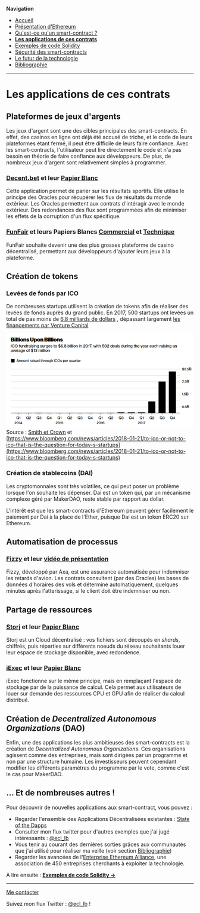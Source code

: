 **Navigation**
* [Accueil](index.html)
* [Présentation d'Ethereum](ethereum.html)
* [Qu'est-ce qu'un smart-contract ?](smartcontracts.html)
* [**Les applications de ces contrats**](applications.html)
* [Exemples de code Solidity](exemples.html)
* [Sécurité des smart-contracts](securite.html)
* [Le futur de la technologie](futur.html)
* [Bibliographie](bibliographie.html)

___
# Les applications de ces contrats

## Plateformes de jeux d'argents

Les jeux d'argent sont une des cibles principales des smart-contracts. En effet, des casinos en ligne ont déjà été accusé de triche, et le code de leurs plateformes
étant fermé, il peut être difficile de leurs faire confiance. Avec les smart-contracts, l'utilisateur peut lire directement le code et n'a pas besoin 
en théorie de faire confiance aux développeurs. De plus, de nombreux jeux d'argent sont relativement simples à programmer.

### [Decent.bet](https://decent.bet) et leur [Papier Blanc](https://decent.bet/whitepaper)

Cette application permet de parier sur les résultats sportifs. Elle utilise le principe des Oracles pour récupérer les flux de résultats du monde extérieur.
Les Oracles permettent aux contrats d'intéragir avec le monde extérieur. Des redondances des flux sont programmées afin de minimiser les effets de la corruption
d'un flux spécifique.

### [FunFair](https://funfair.io/) et leurs Papiers Blancs [Commercial](https://funfair.io/wp-content/uploads/FunFair-Commercial-White-Paper.pdf) et [Technique](https://funfair.io/wp-content/uploads/FunFair-Technical-White-Paper.pdf)

FunFair souhaite devenir une des plus grosses plateforme de casino décentralisé, permettant aux développeurs d'ajouter leurs jeux à la plateforme.

## Création de tokens

### Levées de fonds par ICO

De nombreuses startups utilisent la création de tokens afin de réaliser des levées de fonds auprès du grand public. En 2017, 500 startups ont levées
un total de pas moins de [6.8 milliards de dollars](https://www.bloomberg.com/news/articles/2018-01-21/to-ico-or-not-to-ico-that-is-the-question-for-today-s-startups)
, dépassant largement [les financements par Venture Capital](https://www.cnbc.com/2017/08/09/initial-coin-offerings-surpass-early-stage-venture-capital-funding.html)

![Financements par ICO par trimestre](icos.png)
Source : [Smith et Crown](https://www.smithandcrown.com/icos/) et [https://www.bloomberg.com/news/articles/2018-01-21/to-ico-or-not-to-ico-that-is-the-question-for-today-s-startups](https://www.bloomberg.com/news/articles/2018-01-21/to-ico-or-not-to-ico-that-is-the-question-for-today-s-startups)

### Création de stablecoins (DAI)

Les cryptomonnaies sont très volatiles, ce qui peut poser un problème lorsque l'on souhaite les dépenser. Dai est un token qui, par un mécanisme complexe
géré par MakerDAO, reste stable par rapport au dollar.

L'intérêt est que les smart-contracts d'Ethereum peuvent gérer facilement le paiement par Dai à la place de l'Ether, puisque Dai est un token ERC20 sur Ethereum.

## Automatisation de processus

### [Fizzy](https://fizzy.axa/) et leur [vidéo de présentation](https://www.youtube.com/watch?v=C4RxizgkVxQ)

Fizzy, développé par Axa, est une assurance automatisée pour indemniser les retards d'avion. Les contrats consultent (par des Oracles) les bases de 
données d'horaires des vols et détermine automatiquement, quelques minutes après l'atterissage, si le client doit être indemniser ou non.

## Partage de ressources

### [Storj](https://storj.io/) et leur [Papier Blanc](https://storj.io/storj.pdf)

Storj est un Cloud décentralisé : vos fichiers sont découpés en _shards_, chiffrés, puis réparties sur différents noeuds du réseau souhaitants louer leur espace
de stockage disponible, avec redondence.

### [iExec](https://iex.ec) et leur [Papier Blanc](https://iex.ec/app/uploads/2017/04/iExec-WPv2.0-English.pdf) 

iExec fonctionne sur le même principe, mais en remplaçant l'espace de stockage par de la puissance de calcul. Cela permet aux utilisateurs de louer sur demande
des ressources CPU et GPU afin de réaliser du calcul distribué.

## Création de _Decentralized Autonomous Organizations_ (DAO)

Enfin, une des applications les plus ambitieuses des smart-contracts est la création de _Decentralized Autonomous Organizations_. Ces organisations agissent comme
des entreprises, mais sont dirigées par un programme et non par une structure humaine. Les investisseurs peuvent cependant modifier les différents paramètres
du programme par le vote, comme c'est le cas pour MakerDAO.

## ... Et de nombreuses autres !

Pour découvrir de nouvelles applications aux smart-contract, vous pouvez :

* Regarder l'ensemble des Applications Décentralisées existantes : [State of the Dapps](https://www.stateofthedapps.com/)
* Consulter mon flux twitter pour d'autres exemples que j'ai jugé intéressants : [@ecl_lb](https://twitter.com/ecl_lb)
* Vous tenir au courant des dernières sorties grâces aux communautés que j'ai utilisé pour réaliser ma veille (voir section [Bibliographie](bibliographie.html))
* Regarder les avancées de l'[Enterprise Ethereum Alliance](https://entethalliance.org/members/), une association de 450 entreprises cherchants à exploiter
la technologie.

À lire ensuite : [**Exemples de code Solidity ->**](exemples.html)

___
[Me contacter](mailto://leo.besancon@ecl14.ec-lyon.fr)

Suivez mon flux Twitter : [@ecl_lb](https://twitter.com/ecl_lb) !
